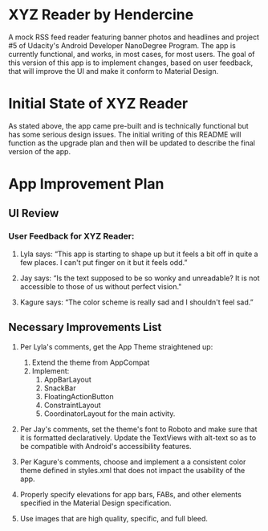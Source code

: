 # XYZ Reader by Hendercine

A mock RSS feed reader featuring banner photos and headlines and project #5 of Udacity's Android
Developer NanoDegree Program. The app is currently functional, and works, in most cases, for most
users. The goal of this version of this app is to implement changes, based on
user feedback, that will improve the UI and make it conform to Material Design.

# Initial State of XYZ Reader

As stated above, the app came pre-built and is technically functional but has some serious design
issues. The initial writing of this README will function as the upgrade plan and then will be updated
to describe the final version of the app.

# App Improvement Plan

## UI Review

### User Feedback for XYZ Reader:

1. Lyla says:
“This app is starting to shape up but it feels a bit off in quite a few places. I can't put finger
on it but it feels odd.”

2. Jay says:
“Is the text supposed to be so wonky and unreadable? It is not accessible to those of us without
perfect vision."

3. Kagure says:
“The color scheme is really sad and I shouldn't feel sad.”

## Necessary Improvements List
1. Per Lyla's comments, get the App Theme straightened up:
    1. Extend the theme from AppCompat
    2. Implement:
        1. AppBarLayout
        2. SnackBar
        3. FloatingActionButton
        4. ConstraintLayout
        5. CoordinatorLayout for the main activity.

2. Per Jay's comments, set the theme's font to Roboto and make sure that it is formatted
    declaratively. Update the TextViews with alt-text so as to be compatible with Android's
    accessibility features.

3. Per Kagure's comments, choose and implement a a consistent color theme defined in styles.xml
    that does not impact the usability of the app.

4. Properly specify elevations for app bars, FABs, and other elements specified in the
    Material Design specification.

5. Use images that are high quality, specific, and full bleed.

